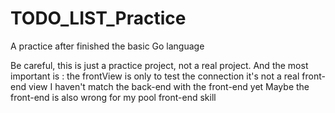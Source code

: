# TODO_LIST_Practice
A practice after finished the basic Go language

Be careful, this is just a practice project, not a real project.
And the most important is :
the frontView is only to test the connection
it's not a real front-end view
I haven't match the back-end with the front-end yet
Maybe the front-end is also wrong for my pool front-end skill
